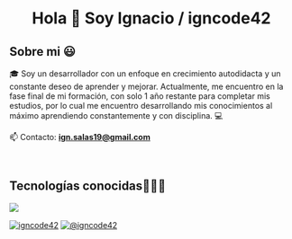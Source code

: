 <h1 align="center">Hola 👋  Soy Ignacio / igncode42 </h1>
<h2>Sobre mi 😃</h2>
<!--Intro start-->
<p align="left">
🎓 Soy un desarrollador con un enfoque en crecimiento autodidacta y un constante deseo de aprender y mejorar. Actualmente, me encuentro en la fase final de mi formación, con solo 1 año restante para completar mis estudios, por lo cual me encuentro desarrollando mis conocimientos al máximo aprendiendo constantemente y con disciplina. 💻



📫 Contacto: **ign.salas19@gmail.com**
<!--Intro end-->
  </p>
<br>

<h2 >Tecnologías conocidas👨🏻‍💻</h2>
<!--tech stack icons-->
<p align="left">
  <a href="https://skillicons.dev">
    <img src="https://skillicons.dev/icons?i=py,css,html,js,nodejs,mysql,,git,github,vscode,linux,ps&perline=12" />
  </a>
  <p align="left">
<a href="https://www.linkedin.com/in/ignacio-salas-09759a2a5/" target="blank"><img align="center" src="https://img.shields.io/badge/LinkedIn-0077B5?style=for-the-badge&logo=linkedin&logoColor=white" alt="igncode42"/></a>
<a href = "mailto:ign.salas19@gmail.com" target="blank"><img align="center" src="https://img.shields.io/badge/Gmail-D14836?style=for-the-badge&logo=gmail&logoColor=white" alt="@igncode42"  /></a>
  </p>
</p>
<br>
<!-------------------------->



